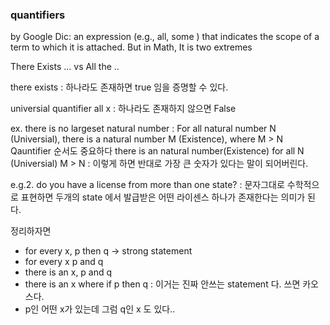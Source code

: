 ### quantifiers
by Google Dic: an expression (e.g., all, some ) that indicates the scope of a term to which it is attached.
But in Math, It is two extremes

There Exists ... vs All the ..

there exists :  하나라도 존재하면  true 임을 증명할 수 있다.

 universial quantifier all x : 하나라도 존재하지 않으면  False
 
  ex. there is no largeset natural number
  : For all natural number N (Universial), there is a natural number M (Existence), where M > N
  Qauntifier 순서도 중요하다
  there is an natural number(Existence) for all N (Universial) M > N
  :  이렇게 하면 반대로 가장 큰 숫자가 있다는 말이 되어버린다.
  
  
  e.g.2. do you have a license from more than one state?
  : 문자그대로 수학적으로 표현하면 두개의  state 에서 발급받은 어떤 라이센스 하나가 존재한다는 의미가 된다.
  
  
  정리하자면
   
   * for every x, p then q -> strong statement
   * for every x p and q
   * there is an x, p and q
   * there is an x where if p then q :  이거는 진짜 안쓰는  statement 다. 쓰면 카오스다.
   * p인 어떤 x가 있는데 그럼  q인 x 도 있다..

